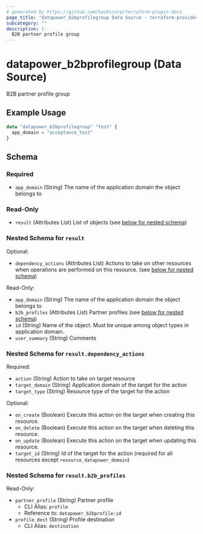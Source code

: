 ```yaml
---
# generated by https://github.com/hashicorp/terraform-plugin-docs
page_title: "datapower_b2bprofilegroup Data Source - terraform-provider-datapower"
subcategory: ""
description: |-
  B2B partner profile group
---
```


# datapower_b2bprofilegroup (Data Source)

B2B partner profile group

## Example Usage

```terraform
data "datapower_b2bprofilegroup" "test" {
  app_domain = "acceptance_test"
}
```

<!-- schema generated by tfplugindocs -->
## Schema

### Required

- `app_domain` (String) The name of the application domain the object belongs to

### Read-Only

- `result` (Attributes List) List of objects (see [below for nested schema](#nestedatt--result))

<a id="nestedatt--result"></a>
### Nested Schema for `result`

Optional:

- `dependency_actions` (Attributes List) Actions to take on other resources when operations are performed on this resource. (see [below for nested schema](#nestedatt--result--dependency_actions))

Read-Only:

- `app_domain` (String) The name of the application domain the object belongs to
- `b2b_profiles` (Attributes List) Partner profiles (see [below for nested schema](#nestedatt--result--b2b_profiles))
- `id` (String) Name of the object. Must be unique among object types in application domain.
- `user_summary` (String) Comments

<a id="nestedatt--result--dependency_actions"></a>
### Nested Schema for `result.dependency_actions`

Required:

- `action` (String) Action to take on target resource
- `target_domain` (String) Application domain of the target for the action
- `target_type` (String) Resource type of the target for the action

Optional:

- `on_create` (Boolean) Execute this action on the target when creating this resource.
- `on_delete` (Boolean) Execute this action on the target when deleting this resource.
- `on_update` (Boolean) Execute this action on the target when updating this resource.
- `target_id` (String) Id of the target for the action (required for all resources except `resource_datapower_domain`)


<a id="nestedatt--result--b2b_profiles"></a>
### Nested Schema for `result.b2b_profiles`

Read-Only:

- `partner_profile` (String) Partner profile
  - CLI Alias: `profile`
  - Reference to: `datapower_b2bprofile:id`
- `profile_dest` (String) Profile destination
  - CLI Alias: `destination`
